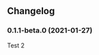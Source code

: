 ## Changelog

<!--
	Placeholder for the next version (at the beginning of the line):
	### __WORK IN PROGRESS__ - init This is the init Release
-->

### 0.1.1-beta.0 (2021-01-27)

Test 2
